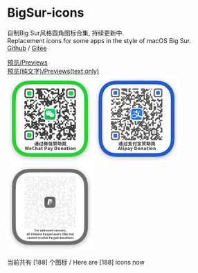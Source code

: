 # BigSur-icons  

自制Big Sur风格圆角图标合集, 持续更新中.  
Replacement icons for some apps in the style of macOS Big Sur.  
[Github](https://github.com/lihaoyun6/BigSur-icons) / [Gitee](https://gitee.com/lihaoyun/BigSur-icons) 

[预览/Previews](./thumbs/thumbs.md)  
[预览(纯文字)/Previews(text only)](./thumbs/textlist.md)  
<img src="donate/weixin.jpg" alt="weixin" width="200" /><img src="donate/zhifubao.jpg" alt="zhifubao" width="200" /><img src="donate/paypal.jpg" alt="paypal" width="200" />

当前共有 [188] 个图标 / Here are [188] icons now
